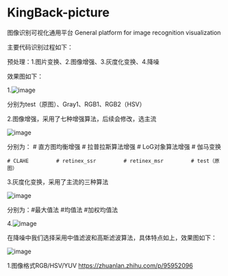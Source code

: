 # KingBack-picture

 图像识别可视化通用平台 General platform for image recognition visualization
 
主要代码识别过程如下：

预处理：1.图片变换、2.图像增强、3.灰度化变换、4.降噪

效果图如下：


1.![image](https://user-images.githubusercontent.com/115970071/226175767-37823457-125c-4258-bd4b-6e9a2bf0c1dd.png)



分别为test（原图）、Gray1、RGB1、RGB2（HSV）


2.图像增强，采用了七种增强算法，后续会修改，选主流




![image](https://user-images.githubusercontent.com/115970071/226175992-a5db41ae-0f90-4bcc-826a-cb255eaed8b2.png)




分别为：   # 直方图均衡增强        # 拉普拉斯算法增强     # LoG对象算法增强     # 伽马变换

 
    # CLAHE         # retinex_ssr         # retinex_msr         # test（原图）
    
    
    
3.灰度化变换，采用了主流的三种算法




![image](https://user-images.githubusercontent.com/115970071/226176215-286a80fa-dbd5-4e12-9a98-7ebfd9c1cda2.png)





分别为：#最大值法               #均值法                   #加权均值法


4.![image](https://user-images.githubusercontent.com/115970071/226318387-b4d9f6bf-e2c2-4346-a2f1-fed51afa6e35.png)


在降噪中我们选择采用中值滤波和高斯滤波算法，具体特点如上，效果图如下：




![image](https://user-images.githubusercontent.com/115970071/226320666-600e87cd-82eb-4304-b920-70f23baf286c.png)


















































1.图像格式RGB/HSV/YUV
https://zhuanlan.zhihu.com/p/95952096


